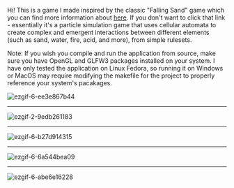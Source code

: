 Hi! This is a game I made inspired by the classic "Falling Sand" game which you can find more information about [here](https://boredhumans.com/falling_sand.php). If you  don't want to click that link - essentially it's a particle simulation game that uses cellular automata to create complex and emergent interactions between different elements (such as sand, water, fire, acid, and more), from simple rulesets.

Note: If you wish you compile and run the application from source, make sure you have OpenGL and GLFW3 packages installed on your system. I have only tested the application on Linux Fedora, so running it on Windows or MacOS may require modifying the makefile for the project to properly reference your system's pacakages.

![ezgif-6-ee3e867b44](https://github.com/user-attachments/assets/cabb56d6-9c1c-405f-baed-26d76e4006ef)

---

![ezgif-2-9edb261183](https://github.com/user-attachments/assets/0f272178-5870-4ab2-8b99-dc80e88fafcd)

---

![ezgif-6-b27d914315](https://github.com/user-attachments/assets/1780aba4-48d0-42cd-9360-46a3f3af9179)

---

![ezgif-6-6a544bea09](https://github.com/user-attachments/assets/09b9e27e-b0c8-43ae-b48a-28857b09d20c)

---

![ezgif-6-abe6e16228](https://github.com/user-attachments/assets/13f05696-e5b6-4ea2-9564-47f968851e7a)
